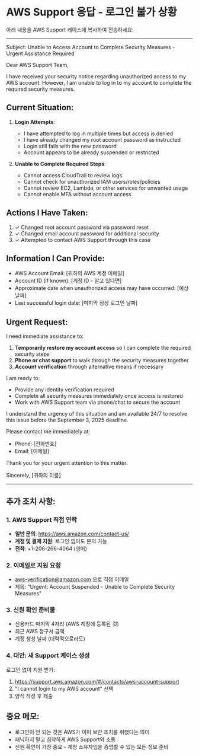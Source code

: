 # AWS Support 응답 - 로그인 불가 상황

아래 내용을 AWS Support 케이스에 복사하여 전송하세요:

---

Subject: Unable to Access Account to Complete Security Measures - Urgent Assistance Required

Dear AWS Support Team,

I have received your security notice regarding unauthorized access to my AWS account. However, I am unable to log in to my account to complete the required security measures.

## Current Situation:

1. **Login Attempts**:
   - I have attempted to log in multiple times but access is denied
   - I have already changed my root account password as instructed
   - Login still fails with the new password
   - Account appears to be already suspended or restricted

2. **Unable to Complete Required Steps**:
   - Cannot access CloudTrail to review logs
   - Cannot check for unauthorized IAM users/roles/policies
   - Cannot review EC2, Lambda, or other services for unwanted usage
   - Cannot enable MFA without account access

## Actions I Have Taken:
1. ✓ Changed root account password via password reset
2. ✓ Changed email account password for additional security
3. ✓ Attempted to contact AWS Support through this case

## Information I Can Provide:
- AWS Account Email: [귀하의 AWS 계정 이메일]
- Account ID (if known): [계정 ID - 알고 있다면]
- Approximate date when unauthorized access may have occurred: [예상 날짜]
- Last successful login date: [마지막 정상 로그인 날짜]

## Urgent Request:

I need immediate assistance to:
1. **Temporarily restore my account access** so I can complete the required security steps
2. **Phone or chat support** to walk through the security measures together
3. **Account verification** through alternative means if necessary

I am ready to:
- Provide any identity verification required
- Complete all security measures immediately once access is restored
- Work with AWS Support team via phone/chat to secure the account

I understand the urgency of this situation and am available 24/7 to resolve this issue before the September 3, 2025 deadline.

Please contact me immediately at:
- Phone: [전화번호]
- Email: [이메일]

Thank you for your urgent attention to this matter.

Sincerely,
[귀하의 이름]

---

## 추가 조치 사항:

### 1. AWS Support 직접 연락
- **일반 문의**: https://aws.amazon.com/contact-us/
- **계정 및 결제 지원**: 로그인 없이도 문의 가능
- **전화**: +1-206-266-4064 (영어)

### 2. 이메일로 지원 요청
- aws-verification@amazon.com 으로 직접 이메일
- 제목: "Urgent: Account Suspended - Unable to Complete Security Measures"

### 3. 신원 확인 준비물
- 신용카드 마지막 4자리 (AWS 계정에 등록된 것)
- 최근 AWS 청구서 금액
- 계정 생성 날짜 (대략적으로라도)

### 4. 대안: 새 Support 케이스 생성
로그인 없이 지원 받기:
1. https://support.aws.amazon.com/#/contacts/aws-account-support
2. "I cannot login to my AWS account" 선택
3. 양식 작성 후 제출

## 중요 메모:
- 로그인이 안 되는 것은 AWS가 이미 보안 조치를 취했다는 의미
- 패닉하지 말고 침착하게 AWS Support와 소통
- 신원 확인이 가장 중요 - 계정 소유자임을 증명할 수 있는 모든 정보 준비